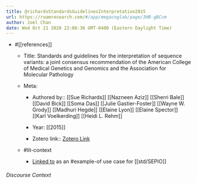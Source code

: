 ```yaml
---
title: @richardsStandardsGuidelinesInterpretation2015
url: https://roamresearch.com/#/app/megacoglab/page/3HB-gBCvm
author: Joel Chan
date: Wed Oct 21 2020 22:06:36 GMT-0400 (Eastern Daylight Time)
---
```


- #[[references]]

    - Title: Standards and guidelines for the interpretation of sequence variants: a joint consensus recommendation of the American College of Medical Genetics and Genomics and the Association for Molecular Pathology

    - Meta:

        - Authored by:: [[Sue Richards]] [[Nazneen Aziz]] [[Sherri Bale]] [[David Bick]] [[Soma Das]] [[Julie Gastier-Foster]] [[Wayne W. Grody]] [[Madhuri Hegde]] [[Elaine Lyon]] [[Elaine Spector]] [[Karl Voelkerding]] [[Heidi L. Rehm]]

        - Year: [[2015]]

        - Zotero link:: [Zotero Link](zotero://select/items/1_FA22DNME)

    - #lit-context

        - [Linked to](https://github.com/monarch-initiative/SEPIO-ontology/wiki/The-ClinGen-ACMG-Variant-Interpretation-Profile#variant-pathogenicity-interpretations) as an #example-of use case for [[std/SEPIO]]

###### Discourse Context


